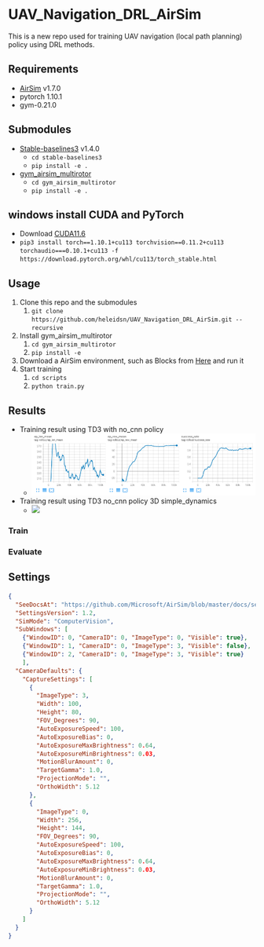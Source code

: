 # UAV_Navigation_DRL_AirSim

This is a new repo used for training UAV navigation (local path planning) policy using DRL methods.

## Requirements

- [AirSim](https://microsoft.github.io/AirSim/) v1.7.0
- pytorch 1.10.1
- gym-0.21.0

## Submodules

- [Stable-baselines3](https://github.com/heleidsn/stable-baselines3) v1.4.0
  - `cd stable-baselines3`
  - `pip install -e .`
- [gym_airsim_multirotor](https://github.com/heleidsn/gym_airsim_multirotor)
  - `cd gym_airsim_multirotor`
  - `pip install -e .`

## windows install CUDA and PyTorch

- Download [CUDA11.6](https://developer.nvidia.com/cuda-downloads?target_os=Windows&target_arch=x86_64&target_version=10&target_type=exe_local)
- `pip3 install torch==1.10.1+cu113 torchvision==0.11.2+cu113 torchaudio===0.10.1+cu113 -f https://download.pytorch.org/whl/cu113/torch_stable.html`

## Usage

1. Clone this repo and the submodules
   1. `git clone https://github.com/heleidsn/UAV_Navigation_DRL_AirSim.git --recursive`
2. Install gym_airsim_multirotor
   1. `cd gym_airsim_multirotor`
   2. `pip install -e`
3. Download a AirSim environment, such as Blocks from [Here](https://github.com/microsoft/AirSim/releases/tag/v1.6.0-windows) and run it
4. Start training
   1. `cd scripts`
   2. `python train.py`

## Results

- Training result using TD3 with no_cnn policy
  - ![](resources/figures/training_result_simple_no_cnn.png)
- Training result using TD3 no_cnn policy 3D simple_dynamics
  - ![](resources/figures/result_3d_NH.gif)

### Train

### Evaluate

## Settings

```json
{
  "SeeDocsAt": "https://github.com/Microsoft/AirSim/blob/master/docs/settings.md",
  "SettingsVersion": 1.2,
  "SimMode": "ComputerVision",
  "SubWindows": [
    {"WindowID": 0, "CameraID": 0, "ImageType": 0, "Visible": true},
    {"WindowID": 1, "CameraID": 0, "ImageType": 3, "Visible": false},
    {"WindowID": 2, "CameraID": 0, "ImageType": 3, "Visible": true}
    ],
  "CameraDefaults": {
    "CaptureSettings": [
      {
        "ImageType": 3,
        "Width": 100,
        "Height": 80,
        "FOV_Degrees": 90,
        "AutoExposureSpeed": 100,
        "AutoExposureBias": 0,
        "AutoExposureMaxBrightness": 0.64,
        "AutoExposureMinBrightness": 0.03,
        "MotionBlurAmount": 0,
        "TargetGamma": 1.0,
        "ProjectionMode": "",
        "OrthoWidth": 5.12
      },
      {
        "ImageType": 0,
        "Width": 256,
        "Height": 144,
        "FOV_Degrees": 90,
        "AutoExposureSpeed": 100,
        "AutoExposureBias": 0,
        "AutoExposureMaxBrightness": 0.64,
        "AutoExposureMinBrightness": 0.03,
        "MotionBlurAmount": 0,
        "TargetGamma": 1.0,
        "ProjectionMode": "",
        "OrthoWidth": 5.12
      }
    ]
  }
}
```
